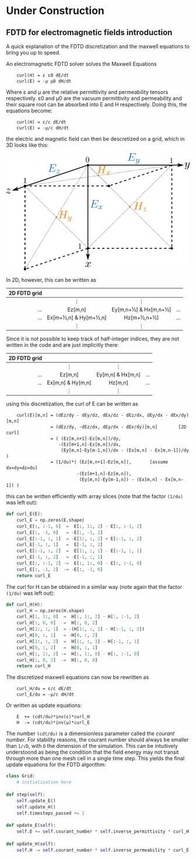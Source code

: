 # Under Construction

## FDTD for electromagnetic fields introduction
A quick explanation of the FDTD discretization and the maxwell equations to bring you up to speed.


An electromagnetic FDTD solver solves the Maxwell Equations

```
    curl(H) = ε ε0 dE/dt
    curl(E) = -µ µ0 dH/dt
```
Where ε and µ are the relative permittivity and permeability tensors respectively. ε0 and µ0 are
the vacuum permittivity and permeability and their square root can be absorbed into E and H respectively.
Doing this, the equations become:
```
    curl(H) = ε/c dE/dt
    curl(E) = -µ/c dH/dt
```


the electric and magnetic field can then be descretized on a grid, which in 3D looks like this:

![grid discretization in 3D](yee.svg)

In 2D, however, this can be written as

| 2D FDTD grid  |   |    |   |
|-:|:-:|:-:|:-|
|   | ⋮ | ⋮  |   |
| ...  | Ez[m,n] | Ey[m,n+½] & Hx[m,n+½] | ...  |
| ...  | Ex[m+½,n] & Hy[m+½,n] | Hz[m+½,n+½] |...   |
|   | ⋮  | ⋮  |   |

Since it is not possible to keep track of half-integer indices, they are not written in
the code and are just implicitly there:

| 2D FDTD grid  |   |    |   |
|-:|:-:|:-:|:-|
|   | ⋮ | ⋮  |   |
| ...  | Ez[m,n] | Ey[m,n] & Hx[m,n] | ...  |
| ...  | Ex[m,n] & Hy[m,n] | Hz[m,n] |...   |
|   | ⋮  | ⋮  |   |

using this discretization, the curl of E can be written as
```
    curl(E)[m,n] = (dEz/dy - dEy/dz, dEx/dz - dEz/dx, dEy/dx - dEx/dy)[m,n]
                 = (dEz/dy, -dEz/dx, dEy/dx - dEx/dy)[m,n]        [2D curl]
                 = ( (Ez[m,n+1]-Ez[m,n])/dy,
                    -(Ez[m+1,n]-Ez[m,n])/dx,
                     (Ey[m,n]-Ey[m-1,n])/dx - (Ex[m,n] - Ex[m,n-1])/dy )
                 = (1/du)*( (Ez[m,n+1]-Ez[m,n]),       [assume dx=dy=dz=du]
                           -(Ez[m+1,n]-Ez[m,n]),
                            (Ey[m,n]-Ey[m-1,n]) - (Ex[m,n] - Ex[m,n-1]) )
```
this can be written efficiently with array slices (note that the factor `(1/du)` was left out):

```python
def curl_E(E):
    curl_E = np.zeros(E.shape)
    curl_E[:, :-1, 0]  =  E[:, 1:, 2] - E[:, :-1, 2]
    curl_E[:, -1, 0]   = -E[:, -1, 2]
    curl_E[:-1, :, 1]  = -E[1:, :, 2] + E[:-1, :, 2]
    curl_E[-1, :, 1]   =  E[-1, :, 2]
    curl_E[:-1, :, 2]  =  E[1:, :, 1] - E[:-1, :, 1]
    curl_E[-1, :, 2]   = -E[-1, :, 1]
    curl_E[:, :-1, 2] -=  E[:, 1:, 0] - E[:, :-1, 0]
    curl_E[:, -1, 2]  -= -E[:, -1, 0]
    return curl_E
```

The curl for H can be obtained in a similar way (note again that the factor `(1/du)` was left out):
```python
def curl_H(H):
    curl_H = np.zeros(H.shape)
    curl_H[:, 1:, 0]  =  H[:, 1:, 2] - H[:, :-1, 2]
    curl_H[:, 0, 0]   =  H[:, 0, 2]
    curl_H[1:, :, 1]  = -(H[1:, :, 2] - H[:-1, :, 2])
    curl_H[0, :, 1]   = -H[0, :, 2]
    curl_H[1:, :, 2]  =  H[1:, :, 1] - H[:-1, :, 1]
    curl_H[0, :, 2]   =  H[0, :, 1]
    curl_H[:, 1:, 2] -=  H[:, 1:, 0] - H[:, :-1, 0]
    curl_H[:, 0, 2]  -=  H[:, 0, 0]
    return curl_H
```

The discretized maxwell equations can now be rewritten as

```
    curl_H/du = ε/c dE/dt
    curl_E/du = -µ/c dH/dt
```

Or written as update equations:
```
    E  += (cdt/du)*inv(ε)*curl_H
    H  -= (cdt/du)*inv(µ)*curl_E
```

The number `(cdt/du)` is a dimensionless parameter called the *courant number*.
For stability reasons, the courant number should always be smaller than `1/√D`, with `D` the
dimension of the simulation. This can be intuitively understoond as being the condition
that the field energy may not transit through more than one mesh cell in a single
time step. This yields the final update equations for the FDTD algorithm:

```python
class Grid:
    # initialization here

def step(self):
    self.update_E()
    self.update_H()
    self.timesteps_passed += 1

def update_E(self):
    self.E += self.courant_number * self.inverse_permittivity * curl_H(self.H)

def update_H(self):
    self.H -= self.courant_number * self.inverse_permeability * curl_E(self.E)
```
